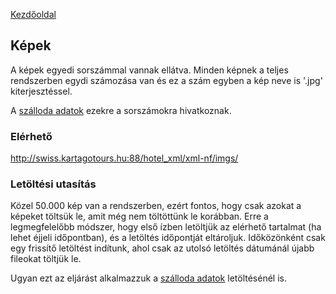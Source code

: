 [Kezdőoldal](README.md)

## Képek

A képek egyedi sorszámmal vannak ellátva. Minden képnek a teljes rendszerben egydi számozása van és ez a szám egyben a kép neve is '.jpg' kiterjesztéssel.

A [szálloda adatok](HotelsInfo.md) ezekre a sorszámokra hivatkoznak.

### Elérhető

http://swiss.kartagotours.hu:88/hotel_xml/xml-nf/imgs/

### Letöltési utasítás

Közel 50.000 kép van a rendszerben, ezért fontos, hogy csak azokat a képeket töltsük le, amit még nem töltöttünk le korábban.
Erre a legmegfelelőbb módszer, hogy első ízben letöltjük az elérhető tartalmat (ha lehet éjjeli időpontban), és a letöltés időpontját eltároljuk.
Időközönként csak egy frissítő letöltést indítunk, ahol csak az utolsó letöltés dátumánál újabb fileokat töltjük le.

Ugyan ezt az eljárást alkalmazzuk a [szálloda adatok](HotelsInfo.md) letöltésénél is.